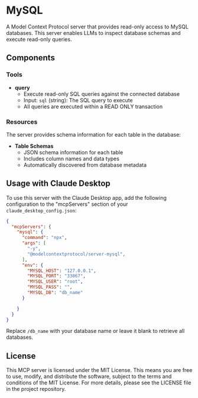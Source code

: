 # MySQL

A Model Context Protocol server that provides read-only access to MySQL databases. This server enables LLMs to inspect database schemas and execute read-only queries.

## Components

### Tools

- **query**
  - Execute read-only SQL queries against the connected database
  - Input: `sql` (string): The SQL query to execute
  - All queries are executed within a READ ONLY transaction

### Resources

The server provides schema information for each table in the database:

- **Table Schemas**
  - JSON schema information for each table
  - Includes column names and data types
  - Automatically discovered from database metadata

## Usage with Claude Desktop

To use this server with the Claude Desktop app, add the following configuration to the "mcpServers" section of your `claude_desktop_config.json`:

```json
{
  "mcpServers": {
    "mysql": {
      "command": "npx",
      "args": [
        "-y",
        "@modelcontextprotocol/server-mysql",
      ],
      "env": {
        "MYSQL_HOST": "127.0.0.1",
        "MYSQL_PORT": "33067",
        "MYSQL_USER": "root",
        "MYSQL_PASS": "",
        "MYSQL_DB": "db_name"
      }

    }
  }
}
```

Replace `/db_name` with your database name or leave it blank to retrieve all databases.

## License

This MCP server is licensed under the MIT License. This means you are free to use, modify, and distribute the software, subject to the terms and conditions of the MIT License. For more details, please see the LICENSE file in the project repository.
